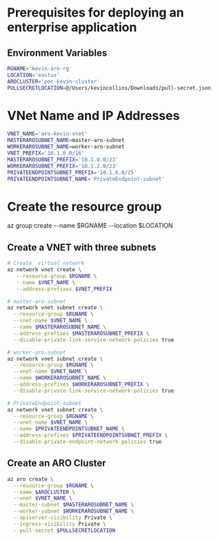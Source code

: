 # Prerequisites for deploying an enterprise application

## Environment Variables
```bash
RGNAME='kevin-aro-rg'
LOCATION='eastus'
AROCLUSTER='poc-kevin-cluster'
PULLSECRETLOCATION=@/Users/kevincollins/Downloads/pull-secret.json
```

# VNet Name and IP Addresses
```bash
VNET_NAME='aro-kevin-vnet'
MASTERAROSUBNET_NAME=master-aro-subnet
WORKERAROSUBNET_NAME=worker-aro-subnet
VNET_PREFIX='10.1.0.0/16'
MASTERAROSUBNET_PREFIX='10.1.0.0/23'
WORKERAROSUBNET_PREFIX='10.1.2.0/23'
PRIVATEENDPOINTSUBNET_PREFIX='10.1.6.0/25'
PRIVATEENDPOINTSUBNET_NAME='PrivateEndpoint-subnet'
```

# Create the resource group
az group create --name $RGNAME --location $LOCATION

## Create a VNET with three subnets
```bash
# Create  virtual network
az network vnet create \
   --resource-group $RGNAME \
   --name $VNET_NAME \
   --address-prefixes $VNET_PREFIX

# master-aro-subnet
az network vnet subnet create \
  --resource-group $RGNAME \
  --vnet-name $VNET_NAME \
  --name $MASTERAROSUBNET_NAME \
  --address-prefixes $MASTERAROSUBNET_PREFIX \
  --disable-private-link-service-network-policies true

# worker-aro-subnet
az network vnet subnet create \
  --resource-group $RGNAME \
  --vnet-name $VNET_NAME \
  --name $WORKERAROSUBNET_NAME \
  --address-prefixes $WORKERAROSUBNET_PREFIX \
  --disable-private-link-service-network-policies true

# PrivateEndpoint-subnet
az network vnet subnet create \
  --resource-group $RGNAME \
  --vnet-name $VNET_NAME \
  --name $PRIVATEENDPOINTSUBNET_NAME \
  --address-prefixes $PRIVATEENDPOINTSUBNET_PREFIX \
  --disable-private-endpoint-network-policies true
```

## Create an ARO Cluster
```bash
az aro create \
  --resource-group $RGNAME \
  --name $AROCLUSTER \
  --vnet $VNET_NAME \
  --master-subnet $MASTERAROSUBNET_NAME \
  --worker-subnet $WORKERAROSUBNET_NAME \
  --apiserver-visibility Private \
  --ingress-visibility Private \
  --pull-secret $PULLSECRETLOCATION
```
